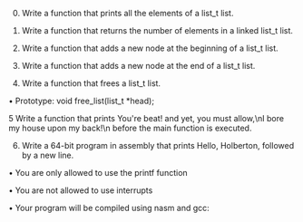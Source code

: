 0.  Write a function that prints all the elements of a list_t list.

1.  Write a function that returns the number of elements in a linked list_t list.

2.  Write a function that adds a new node at the beginning of a list_t list.

3.  Write a function that adds a new node at the end of a list_t list.

4.  Write a function that frees a list_t list.

• Prototype: void free_list(list_t *head);

5   Write a function that prints You're beat! and yet, you must allow,\nI bore my house upon my back!\n before the main function is executed.

6.  Write a 64-bit program in assembly that prints Hello, Holberton, followed by a new line.

• You are only allowed to use the printf function

• You are not allowed to use interrupts

• Your program will be compiled using nasm and gcc:
